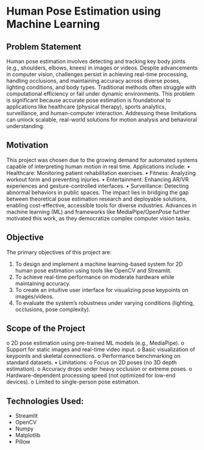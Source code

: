 # Human Pose Estimation using Machine Learning

## Problem Statement

Human pose estimation involves detecting and tracking key body joints (e.g., shoulders, elbows, knees) in images or videos. Despite advancements in computer vision, challenges persist in achieving real-time processing, handling occlusions, and maintaining accuracy across diverse poses, lighting conditions, and body types. Traditional methods often struggle with computational efficiency or fail under dynamic environments. This problem is significant because accurate pose estimation is foundational to applications like healthcare (physical therapy), sports analytics, surveillance, and human-computer interaction. Addressing these limitations can unlock scalable, real-world solutions for motion analysis and behavioral understanding.

## Motivation

This project was chosen due to the growing demand for automated systems capable of interpreting human motion in real time. Applications include:
•	Healthcare: Monitoring patient rehabilitation exercises.
•	Fitness: Analyzing workout form and preventing injuries.
•	Entertainment: Enhancing AR/VR experiences and gesture-controlled interfaces.
•	Surveillance: Detecting abnormal behaviors in public spaces.
The impact lies in bridging the gap between theoretical pose estimation research and deployable solutions, enabling cost-effective, accessible tools for diverse industries. Advances in machine learning (ML) and frameworks like MediaPipe/OpenPose further motivated this work, as they democratize complex computer vision tasks.

## Objective

The primary objectives of this project are:
1.	To design and implement a machine learning-based system for 2D human pose estimation using tools like OpenCV and Streamlit.
2.	To achieve real-time performance on moderate hardware while maintaining accuracy.
3.	To create an intuitive user interface for visualizing pose keypoints on images/videos.
4.	To evaluate the system’s robustness under varying conditions (lighting, occlusions, pose complexity).

## Scope of the Project

o	2D pose estimation using pre-trained ML models (e.g., MediaPipe).
o	Support for static images and real-time video input.
o	Basic visualization of keypoints and skeletal connections.
o	Performance benchmarking on standard datasets.
•	Limitations:
o	Focus on 2D poses (no 3D depth estimation).
o	Accuracy drops under heavy occlusion or extreme poses.
o	Hardware-dependent processing speed (not optimized for low-end devices).
o	Limited to single-person pose estimation.


## Technologies Used:
- Streamlit
- OpenCV
- Numpy
- Matplotlib
- Pillow
